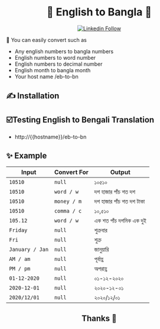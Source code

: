 <h1 align="center">💞️ English to Bangla 💞️</h1>
<p align="center"><a href="https://www.linkedin.com/in/bulbulsarker/" target="_blank">
    <img alt="Linkedin Follow" src="https://bdprescription.com/npm-package/linkedins.svg">
  </a>
</p>

🤗 You can easily convert such as
- Any english numbers to bangla numbers
- English numbers to word number
- English numbers to decimal number
- English month to bangla month
- Your host name /eb-to-bn

## ✍️ Installation

## ☑️Testing English to Bengali Translation
- http://{{hostname}}/eb-to-bn

## ✨ Example 
| Input | Convert For | Output |
| --- | --- | --- |
| `10510` | `null` | ১০৫১০ |
| `10510` | `word / w` | দশ হাজার পাঁচ শত দশ |
| `10510` | `money / m` | দশ হাজার পাঁচ শত দশ টাকা |
| `10510` | `comma / c` | ১০,৫১০ |
| `105.12` | `word / w` | এক শত পাঁচ দশমিক এক দুই |
| `Friday` | `null` | শুক্রবার |
| `Fri` | `null` | শুক্র |
| `January / Jan` | `null` | জানুয়ারি |
| `AM / am` | `null` | পূর্বাহ্ণ |
| `PM / pm` | `null` | অপরাহ্ণ |
| `01-12-2020` | `null` | ০১-১২-২০২০ |
| `2020-12-01` | `null` | ২০২০-১২-০১ |
| `2020/12/01` | `null` | ২০২০/১২/০১ |

<h2 align="center">Thanks 🙋 </h2>
